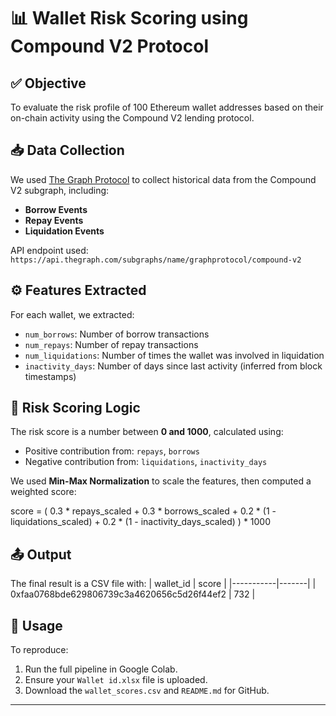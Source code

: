 
# 📊 Wallet Risk Scoring using Compound V2 Protocol

## ✅ Objective
To evaluate the risk profile of 100 Ethereum wallet addresses based on their on-chain activity using the Compound V2 lending protocol.

## 📥 Data Collection
We used [The Graph Protocol](https://thegraph.com/) to collect historical data from the Compound V2 subgraph, including:
- **Borrow Events**
- **Repay Events**
- **Liquidation Events**

API endpoint used: `https://api.thegraph.com/subgraphs/name/graphprotocol/compound-v2`

## ⚙️ Features Extracted
For each wallet, we extracted:
- `num_borrows`: Number of borrow transactions
- `num_repays`: Number of repay transactions
- `num_liquidations`: Number of times the wallet was involved in liquidation
- `inactivity_days`: Number of days since last activity (inferred from block timestamps)

## 🧠 Risk Scoring Logic
The risk score is a number between **0 and 1000**, calculated using:
- Positive contribution from: `repays`, `borrows`
- Negative contribution from: `liquidations`, `inactivity_days`

We used **Min-Max Normalization** to scale the features, then computed a weighted score:


score = (
0.3 * repays_scaled +
0.3 * borrows_scaled +
0.2 * (1 - liquidations_scaled) +
0.2 * (1 - inactivity_days_scaled)
) * 1000

## 📤 Output
The final result is a CSV file with:
| wallet_id | score |
|-----------|-------|
| 0xfaa0768bde629806739c3a4620656c5d26f44ef2 | 732 |

## 🧾 Usage
To reproduce:
1. Run the full pipeline in Google Colab.
2. Ensure your `Wallet id.xlsx` file is uploaded.
3. Download the `wallet_scores.csv` and `README.md` for GitHub.

---
